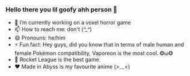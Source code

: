### Hello there you lil goofy ahh person 🐰

- 🔭 I’m currently working on a voxel horror game
- 📫 How to reach me: don't (*^_^*)
- 😄 Pronouns: he/him
- ⚡ Fun fact: Hey guys, did you know that in terms of male human and female Pokémon compatibility, Vaporeon is the most cool. ✪ω✪
- 🚗 Rocket League is the best game.
- ❤ Made in Abyss is my favourite anime (*>﹏<*)
